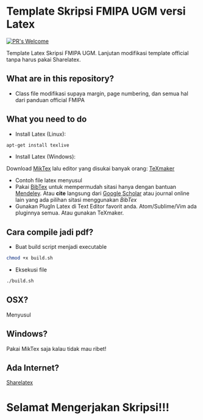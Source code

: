 # Template Skripsi FMIPA UGM versi Latex
[![PR's Welcome](https://img.shields.io/badge/prs-welcome-brightgreen.svg)](http://makeapullrequest.com)

Template Latex Skripsi FMIPA UGM. Lanjutan modifikasi template official tanpa harus pakai Sharelatex. 

## What are in this repository?

- Class file modifikasi supaya margin, page numbering, dan semua hal dari panduan official FMIPA

## What you need to do

- Install Latex (Linux):
```bash
apt-get install texlive
```

- Install Latex (Windows): 

Download [MikTex](https://miktex.org/download) lalu editor yang disukai banyak orang: [TeXmaker](http://www.xm1math.net/texmaker/)

- Contoh file latex menyusul
- Pakai [BibTex](http://www.bibtex.org/) untuk mempermudah sitasi hanya dengan bantuan [Mendeley](https://www.mendeley.com/downloads). Atau **cite** langsung dari [Google Scholar](https://scholar.google.co.id/) atau journal online lain yang ada pilihan sitasi menggunakan *BibTex*
- Gunakan PlugIn Latex di Text Editor favorit anda. Atom/Sublime/Vim ada pluginnya semua. Atau gunakan TeXmaker.

## Cara compile jadi pdf?

- Buat build script menjadi executable
```bash
chmod +x build.sh
```

- Eksekusi file
```bash
./build.sh
```

## OSX?

Menyusul

## Windows?

Pakai MikTex saja kalau tidak mau ribet!

## Ada Internet?

[Sharelatex](https://www.sharelatex.com)

# Selamat Mengerjakan Skripsi!!!
